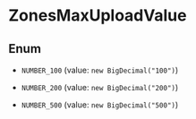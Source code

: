 

# ZonesMaxUploadValue

## Enum


* `NUMBER_100` (value: `new BigDecimal("100")`)

* `NUMBER_200` (value: `new BigDecimal("200")`)

* `NUMBER_500` (value: `new BigDecimal("500")`)




